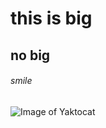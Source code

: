 # this is big
## no big
###### smile

![Image of Yaktocat](https://octodex.github.com/images/yaktocat.png)
